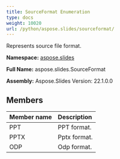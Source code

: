 ```yaml
---
title: SourceFormat Enumeration
type: docs
weight: 10020
url: /python/aspose.slides/sourceformat/
---
```


Represents source file format.

**Namespace:** [aspose.slides](/python/aspose.slides/)

**Full Name:** aspose.slides.SourceFormat

**Assembly:**  Aspose.Slides Version: 22.1.0.0

## **Members**
|**Member name**|**Description**|
| :- | :- |
|PPT|PPT format.|
|PPTX|Pptx format.|
|ODP|Odp format.|
